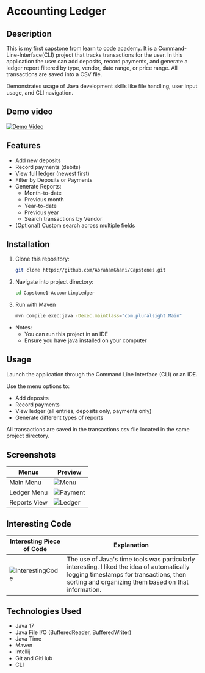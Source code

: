 # Accounting Ledger

## Description
This is my first capstone from learn to code academy. It is a Command-Line-Interface(CLI) project that 
tracks transactions for the user. In this application the user can add deposits, record payments, and generate a ledger report filtered
by type, vendor, date range, or price range. All transactions are saved into a CSV file.

Demonstrates usage of Java development skills like file handling, user input usage, and CLI navigation.

## Demo video
[![Demo Video](https://img.youtube.com/vi/YKZ-yAbuyzk/0.jpg)](https://www.youtube.com/watch?v=YKZ-yAbuyzk)


## Features
- Add new deposits
- Record payments (debits)
- View full ledger (newest first)
- Filter by Deposits or Payments
- Generate Reports:
  - Month-to-date
  - Previous month
  - Year-to-date
  - Previous year
  - Search transactions by Vendor
- (Optional) Custom search across multiple fields

## Installation
1. Clone this repository:
   ```bash
   git clone https://github.com/AbrahamGhani/Capstones.git
    ```
2. Navigate into project directory:
   ```bash
   cd Capstone1-AccountingLedger
    ```
3. Run with Maven
   ```bash
   mvn compile exec:java -Dexec.mainClass="com.pluralsight.Main"
    ```


- Notes:
    - You can run this project in an IDE
    - Ensure you have java installed on your computer

## Usage
Launch the application through the Command Line Interface (CLI) or an IDE.

Use the menu options to:
- Add deposits
- Record payments
- View ledger (all entries, deposits only, payments only)
- Generate different types of reports

All transactions are saved in the transactions.csv file located in the same project directory.

## Screenshots
| Menus            | Preview      |
|------------------|--------------|
| Main Menu        |  ![Menu](screenshots/Capstone1-MainMenu.png)
| Ledger Menu      |  ![Payment](screenshots/Capstone1-LedgerMenu.png)
| Reports View     |  ![Ledger](screenshots/Capstone1-ReportsMenu.png)

## Interesting Code
 Interesting Piece of Code | Explanation |
|---------------------------|-------------|
| ![InterestingCode](screenshots/Capstone1-InterestingCode.png) | The use of Java's time tools was particularly interesting. I liked the idea of automatically logging timestamps for transactions, then sorting and organizing them based on that information. |

## Technologies Used
- Java 17
- Java File I/O (BufferedReader, BufferedWriter)
- Java Time 
- Maven
- Intellij
- Git and GitHub
- CLI

